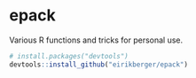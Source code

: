 # epack
Various R functions and tricks for personal use. 

``` r
# install.packages("devtools")
devtools::install_github("eirikberger/epack")
```
